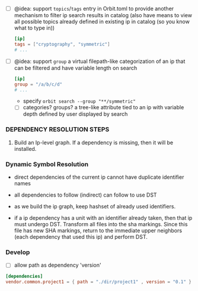 
- [ ] @idea: support `topics`/`tags` entry in Orbit.toml to provide another mechanism to filter ip search results in catalog (also have means to view all possible topics already defined in existing ip in catalog (so you know what to type in))
    ``` toml
    [ip]
    tags = ["cryptography", "symmetric"]
    # ...
    ```

- [ ] @idea: support `group` a virtual filepath-like categorization of an ip that can be filtered and have variable length on search
    ```toml
    [ip]
    group = "/a/b/c/d"
    # ...
    ```
    - specify `orbit search --group "**/symmetric"`
    - [ ] categories? groups? a tree-like attribute tied to an ip with variable depth defined by user displayed by search

### DEPENDENCY RESOLUTION STEPS

1. Build an Ip-level graph. If a dependency is missing, then it will be installed.


### Dynamic Symbol Resolution

- direct dependencies of the current ip cannot have duplicate identifier names

- all dependencies to follow (indirect) can follow to use DST

- as we build the ip graph, keep hashset of already used identifiers.

- if a ip dependency has a unit with an identifier already taken, then that ip must undergo DST. Transform all files into the sha markings. Since this file has new SHA markings, return to the immediate upper neighbors (each dependency that used this ip) and perform DST.


### Develop

- [ ] allow path as dependency 'version'

``` toml
[dependencies]
vendor.common.project1 = { path = "./dir/project1" , version = "0.1" }
```
